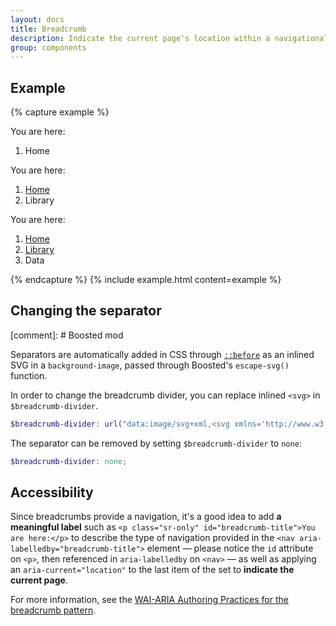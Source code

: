 ```yaml
---
layout: docs
title: Breadcrumb
description: Indicate the current page's location within a navigational hierarchy that automatically adds separators via CSS.
group: components
---
```


## Example

{% capture example %}
<nav role="navigation" aria-labelledby="breadcrumb-intro">
  <p class="sr-only" id="breadcrumb-intro">You are here:</p>
  <ol class="breadcrumb">
    <li class="breadcrumb-item active" aria-current="location">Home</li>
  </ol>
</nav>

<nav role="navigation" aria-labelledby="breadcrumb-intro-2">
  <p class="sr-only" id="breadcrumb-intro-2">You are here:</p>
  <ol class="breadcrumb">
    <li class="breadcrumb-item"><a href="#">Home</a></li>
    <li class="breadcrumb-item active" aria-current="location">Library</li>
  </ol>
</nav>

<nav role="navigation" aria-labelledby="breadcrumb-intro-3">
  <p class="sr-only" id="breadcrumb-intro-3">You are here:</p>
  <ol class="breadcrumb">
    <li class="breadcrumb-item"><a href="#">Home</a></li>
    <li class="breadcrumb-item"><a href="#">Library</a></li>
    <li class="breadcrumb-item active" aria-current="location">Data</li>
  </ol>
</nav>
{% endcapture %}
{% include example.html content=example %}

## Changing the separator

[comment]: # Boosted mod

Separators are automatically added in CSS through [`::before`](https://developer.mozilla.org/en-US/docs/Web/CSS/::before) as an inlined SVG in a `background-image`, passed through Boosted's `escape-svg()` function.

In order to change the breadcrumb divider, you can replace inlined `<svg>` in `$breadcrumb-divider`.

```scss
$breadcrumb-divider: url("data:image/svg+xml,<svg xmlns='http://www.w3.org/2000/svg' viewBox='0 0 9 14'><path d='M9 2L7 0 0 7l7 7 2-2-5-5 5-5z'/></svg>");
```

The separator can be removed by setting `$breadcrumb-divider` to `none`:

```scss
$breadcrumb-divider: none;
```

## Accessibility

Since breadcrumbs provide a navigation, it's a good idea to add **a meaningful label** such as `<p class="sr-only" id="breadcrumb-title">You are here:</p>` to describe the type of navigation provided in the `<nav aria-labelledby="breadcrumb-title">` element 
— please notice the `id` attribute on `<p>`, then referenced in `aria-labelledby` on `<nav>` — as well as applying an `aria-current="location"` to the last item of the set to **indicate the current page**.

For more information, see the [WAI-ARIA Authoring Practices for the breadcrumb pattern](https://www.w3.org/TR/wai-aria-practices/#breadcrumb).
